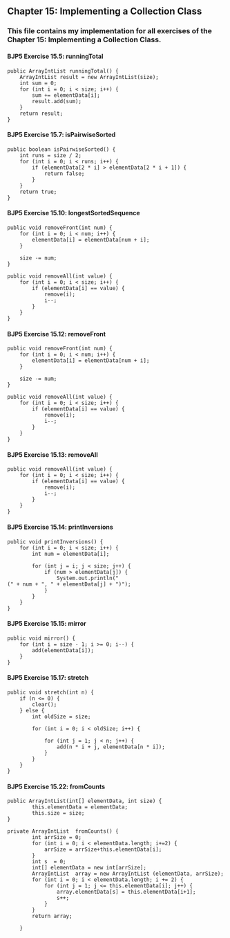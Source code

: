 ## Chapter 15: Implementing a Collection Class

### This file contains my implementation for all exercises of the Chapter 15: Implementing a Collection Class.

#### BJP5 Exercise 15.5: runningTotal
```
public ArrayIntList runningTotal() {
    ArrayIntList result = new ArrayIntList(size);
    int sum = 0;
    for (int i = 0; i < size; i++) {
        sum += elementData[i];
        result.add(sum);
    }
    return result;
}
```
#### BJP5 Exercise 15.7: isPairwiseSorted
```
public boolean isPairwiseSorted() {
    int runs = size / 2;
    for (int i = 0; i < runs; i++) {
        if (elementData[2 * i] > elementData[2 * i + 1]) {
            return false;
        }
    }
    return true;
}
```
#### BJP5 Exercise 15.10: longestSortedSequence
```
public void removeFront(int num) {
    for (int i = 0; i < num; i++) {
        elementData[i] = elementData[num + i];
    }
    
    size -= num;
}

public void removeAll(int value) {
    for (int i = 0; i < size; i++) {
        if (elementData[i] == value) {
            remove(i);
            i--;
        }
    }
}
```
#### BJP5 Exercise 15.12: removeFront
```
public void removeFront(int num) {
    for (int i = 0; i < num; i++) {
        elementData[i] = elementData[num + i];
    }
    
    size -= num;
}

public void removeAll(int value) {
    for (int i = 0; i < size; i++) {
        if (elementData[i] == value) {
            remove(i);
            i--;
        }
    }
}
```
#### BJP5 Exercise 15.13: removeAll
```
public void removeAll(int value) {
    for (int i = 0; i < size; i++) {
        if (elementData[i] == value) {
            remove(i);
            i--;
        }
    }
}
```
#### BJP5 Exercise 15.14: printInversions
```
public void printInversions() {
    for (int i = 0; i < size; i++) {
        int num = elementData[i];
        
        for (int j = i; j < size; j++) {
            if (num > elementData[j]) {
                System.out.println("(" + num + ", " + elementData[j] + ")");
            }
        }
    }
}
```
#### BJP5 Exercise 15.15: mirror
```
public void mirror() {
    for (int i = size - 1; i >= 0; i--) {
        add(elementData[i]);
    }
}
```
#### BJP5 Exercise 15.17: stretch
```
public void stretch(int n) {
    if (n <= 0) {
        clear();
    } else {
        int oldSize = size;
        
        for (int i = 0; i < oldSize; i++) {
            
            for (int j = 1; j < n; j++) {
                add(n * i + j, elementData[n * i]);
            }
        }
    }
}
```
#### BJP5 Exercise 15.22: fromCounts
```
public ArrayIntList(int[] elementData, int size) {
        this.elementData = elementData;
        this.size = size;
}

private ArrayIntList  fromCounts() {
        int arrSize = 0;
        for (int i = 0; i < elementData.length; i+=2) {
            arrSize = arrSize+this.elementData[i];
        }
        int s  = 0;
        int[] elementData = new int[arrSize];
        ArrayIntList  array = new ArrayIntList (elementData, arrSize);
        for (int i = 0; i < elementData.length; i += 2) {
            for (int j = 1; j <= this.elementData[i]; j++) {
                array.elementData[s] = this.elementData[i+1];
                s++;
            }           
        }
        return array;
        
    }
```
